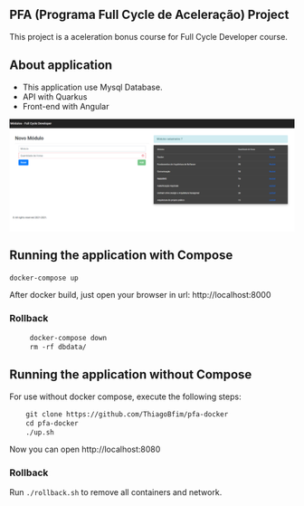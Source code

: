 ## PFA (Programa Full Cycle de Aceleração) Project

This project is a aceleration bonus course for Full Cycle Developer course.

## About application

* This application use Mysql Database.
* API with Quarkus
* Front-end with Angular

<p align="center">
  <img align="center" src="/images/system.png" width="800" border="0">
</p>

## Running the application with Compose

` docker-compose up `

After docker build, just open your browser in url: http://localhost:8000

### Rollback

```
     docker-compose down
     rm -rf dbdata/
```

## Running the application without Compose

For use without docker compose, execute the following steps:

```
    git clone https://github.com/ThiagoBfim/pfa-docker
    cd pfa-docker
    ./up.sh
```

Now you can open http://localhost:8080

### Rollback

Run `./rollback.sh` to remove all containers and network.
